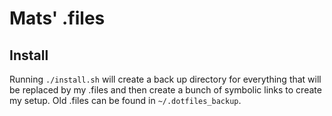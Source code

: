 # Mats' .files

## Install

Running `./install.sh` will create a back up directory for everything that will be replaced by my .files and then create a bunch of symbolic links to create my setup. Old .files can be found in `~/.dotfiles_backup`.